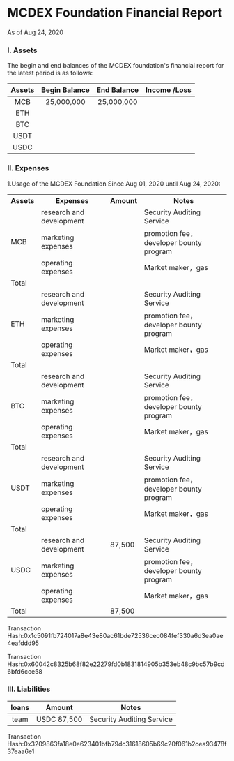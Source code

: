 # MCDEX Foundation Financial Report
As of Aug 24, 2020
### I. Assets
The begin and end balances of the MCDEX foundation's financial report for the latest period is as follows:

| Assets | Begin Balance | End Balance | Income /Loss   |
| :----:         | :-----:         | :----:          | :----:  |
| MCB            | 25,000,000      | 25,000,000      |         |
| ETH            |                 |                 |         |
| BTC            |                 |                 |         |
| USDT           |                 |                 |         |
| USDC            |                 |                 |         |end


### II. Expenses 
1.Usage of the MCDEX Foundation  Since Aug 01, 2020 until Aug 24, 2020:
<table>
    <tr>
        <th rowspan="1">Assets</th>
        <th>Expenses </th>
        <th>Amount</th>
        <th>Notes</th>
    </tr>
    <tr>
        <td rowspan="3">MCB</td>
        <td>research and development</td>
        <td> 	</td>
        <td>Security Auditing Service</td>
    </tr>
    <tr>
        <td>marketing expenses</td>
        <td>   </td>
        <td> promotion fee，developer bounty program</td>
    </tr>
    <tr>
        <td>operating expenses</td>
        <td>   </td>
        <td>Market maker，gas</td>
    </tr>
    <tr>
        <td rowspan="1">Total</td>
        <td>  </td>
        <td>  </td>
        <td>  </td>
    </tr>
   <tr>
        <td rowspan="3">ETH</td>
        <td>research and development</td>
        <td> 	</td>
        <td>Security Auditing Service</td>
    </tr>
    <tr>
        <td>marketing expenses</td>
        <td>   </td>
        <td> promotion fee，developer bounty program</td>
    </tr>
    <tr>
        <td>operating expenses</td>
        <td>   </td>
        <td>Market maker，gas</td>
    </tr>
    <tr>
        <td rowspan="1">Total</td>
        <td>  </td>
        <td>  </td>
        <td>  </td>
    </tr>
    <tr>
        <td rowspan="3">BTC</td>
        <td>research and development</td>
        <td> 	</td>
        <td>Security Auditing Service</td>
    </tr>
    <tr>
        <td>marketing expenses</td>
        <td>   </td>
        <td> promotion fee，developer bounty program</td>
    </tr>
    <tr>
        <td>operating expenses</td>
        <td>   </td>
        <td>Market maker，gas</td>
    </tr>
    <tr>
        <td rowspan="1">Total</td>
        <td>  </td>
        <td>  </td>
        <td>  </td>
    </tr>
    <tr>
        <td rowspan="3">USDT</td>
        <td>research and development</td>
        <td> 	</td>
        <td>Security Auditing Service</td>
    </tr>
    <tr>
        <td>marketing expenses</td>
        <td>   </td>
        <td> promotion fee，developer bounty program</td>
    </tr>
    <tr>
        <td>operating expenses</td>
        <td>   </td>
        <td>Market maker，gas</td>
    </tr>
    <tr>
        <td rowspan="1">Total</td>
        <td>  </td>
        <td>  </td>
        <td>  </td>
    </tr>
    <tr>
        <td rowspan="3">USDC</td>
        <td>research and development</td>
        <td> 87,500	</td>
        <td>Security Auditing Service</td>
    </tr>
    <tr>
        <td>marketing expenses</td>
        <td>   </td>
        <td> promotion fee，developer bounty program</td>
    </tr>
    <tr>
        <td>operating expenses</td>
        <td>   </td>
        <td>Market maker，gas</td>
    </tr>
    <tr>
        <td rowspan="1">Total</td>
        <td>  </td>
        <td>87,500  </td>
        <td>  </td>
    </tr>
 </table>

Transaction Hash:0x1c5091fb724017a8e43e80ac61bde72536cec084fef330a6d3ea0ae4eafddd95

Transaction Hash:0x60042c8325b68f82e22279fd0b1831814905b353eb48c9bc57b9cd6bfd6cce58

### III. Liabilities
| loans |  Amount | Notes   |
| :----:         |  :----: | :----:  |
|team|  USDC 87,500    | Security Auditing Service |

Transaction Hash:0x3209863fa18e0e623401bfb79dc31618605b69c20f061b2cea93478f37eaa6e1

